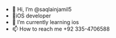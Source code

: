 - 👋 Hi, I’m @saqlainjamil5
- 👀iOS developer 
- 🌱 I’m currently learning ios
- 📫 How to reach me +92 335-4706588

<!---
saqlainjamil5/saqlainjamil5 is a ✨ special ✨ repository because its `README.md` (this file) appears on your GitHub profile.
You can click the Preview link to take a look at your changes.
--->
